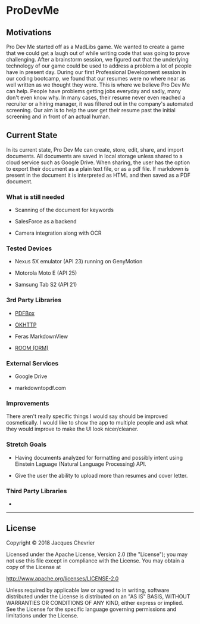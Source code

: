 # ProDevMe

## Motivations

Pro Dev Me started off as a MadLibs game. We wanted to create a game that we could 
get a laugh out of while writing code that was going to prove challenging.
After a brainstorm session, we figured out that the underlying technology
of our game could be used to address a problem a lot of people have in present day.
During our first Professional Development session in our coding bootcamp, we found 
that our resumes were no where near as well written as we thought they were.
This is where we believe Pro Dev Me can help.
People have problems getting jobs everyday and sadly, many don't even know why.
In many cases, their resume never even reached a recruiter or a hiring manager,
it was filtered out in the company's automated screening. Our aim is to help the
user get their resume past the initial screening and in front of an actual human.

## Current State

In its current state, Pro Dev Me can create, store, edit, share, and import documents.
All documents are saved in local storage unless shared to a cloud service such as
Google Drive. When sharing, the user has the option to export their document as a
plain text file, or as a pdf file. If markdown is present in the document it is 
interpreted as HTML and then saved as a PDF document.

### What is still needed

+ Scanning of the document for keywords

+ SalesForce as a backend

+ Camera integration along with OCR

### Tested Devices

+ Nexus 5X emulator (API 23) running on GenyMotion

+ Motorola Moto E (API 25)

+ Samsung Tab S2 (API 21)

### 3rd Party Libraries

+ [PDFBox](https://github.com/apache/pdfbox)

+ [OKHTTP](https://github.com/square/okhttp)

+ Feras MarkdownView

+ [ROOM (ORM)](https://developer.android.com/topic/libraries/architecture/room.html)

### External Services

+ Google Drive

+ markdowntopdf.com

### Improvements

There aren't really specific things I would say should be improved cosmetically.
I would like to show the app to multiple people and ask what they would improve
to make the UI look nicer/cleaner.

### Stretch Goals

+ Having documents analyzed for formatting and possibly intent using Einstein
Laguage (Natural Language Processing) API.

+ Give the user the ability to upload more than resumes and cover letter.

### Third Party Libraries

+ 


**********************************************************************************
## License

Copyright &copy; 2018 Jacques Chevrier

Licensed under the Apache License, Version 2.0 (the "License");
you may not use this file except in compliance with the License.
You may obtain a copy of the License at

http://www.apache.org/licenses/LICENSE-2.0

Unless required by applicable law or agreed to in writing, software
distributed under the License is distributed on an "AS IS" BASIS,
WITHOUT WARRANTIES OR CONDITIONS OF ANY KIND, either express or implied.
See the License for the specific language governing permissions and
limitations under the License.
